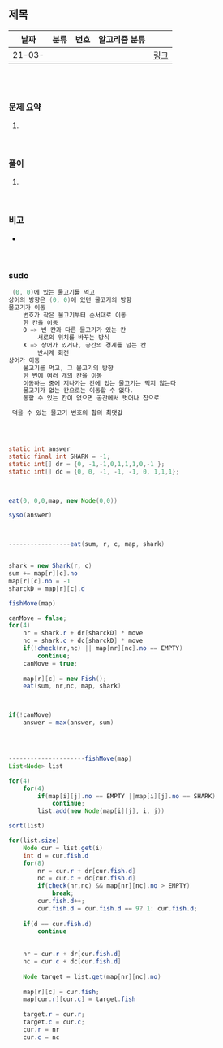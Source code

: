 ## 제목

| 날짜   | 분류 | 번호 | 알고리즘 분류 |                                          |
| ------ | ---- | ---- | ------------- | ---------------------------------------- |
| 21-03- |     |      |               | [링크](https://www.acmicpc.net/problem/) |


<br/><br/>

### 문제 요약 

1. 


<br/>

### 풀이

1. 


<br/>

### 비고

- 


<br/>

### sudo

```java
 (0, 0)에 있는 물고기를 먹고
상어의 방향은 (0, 0)에 있던 물고기의 방향
물고기가 이동
	번호가 작은 물고기부터 순서대로 이동
	한 칸을 이동
	O => 빈 칸과 다른 물고기가 있는 칸
		서로의 위치를 바꾸는 방식
	X => 상어가 있거나, 공간의 경계를 넘는 칸
		반시계 회전
상어가 이동
	물고기를 먹고, 그 물고기의 방향
	한 번에 여러 개의 칸을 이동
	이동하는 중에 지나가는 칸에 있는 물고기는 먹지 않는다
	물고기가 없는 칸으로는 이동할 수 없다.
	동할 수 있는 칸이 없으면 공간에서 벗어나 집으로

 먹을 수 있는 물고기 번호의 합의 최댓값




static int answer
static final int SHARK = -1;
static int[] dr = {0, -1,-1,0,1,1,1,0,-1 };
static int[] dc = {0, 0, -1, -1, -1, 0, 1,1,1};



eat(0, 0,0,map, new Node(0,0))

syso(answer)



-----------------eat(sum, r, c, map, shark)


shark = new Shark(r, c)
sum += map[r][c].no
map[r][c].no = -1
sharckD = map[r][c].d

fishMove(map)

canMove = false;
for(4)
	nr = shark.r + dr[sharckD] * move
	nc = shark.c + dc[sharckD] * move
	if(!check(nr,nc) || map[nr][nc].no == EMPTY)
		continue;
	canMove = true;
	
	map[r][c] = new Fish();
	eat(sum, nr,nc, map, shark)



if(!canMove)
	answer = max(answer, sum)




---------------------fishMove(map)
List<Node> list

for(4)
	for(4)
		if(map[i][j].no == EMPTY ||map[i][j].no == SHARK)
			continue;
		list.add(new Node(map[i][j], i, j))

sort(list)

for(list.size)
	Node cur = list.get(i)
	int d = cur.fish.d
	for(8)
		nr = cur.r + dr[cur.fish.d] 
		nc = cur.c + dc[cur.fish.d]
		if(check(nr,nc) && map[nr][nc].no > EMPTY)
			break;
		cur.fish.d++;
		cur.fish.d = cur.fish.d == 9? 1: cur.fish.d;
	
	if(d == cur.fish.d)
		continue
	
	
	nr = cur.r + dr[cur.fish.d] 
	nc = cur.c + dc[cur.fish.d]
	
	Node target = list.get(map[nr][nc].no)
	
	map[r][c] = cur.fish;
	map[cur.r][cur.c] = target.fish
	
	target.r = cur.r;
	target.c = cur.c;
	cur.r = nr
	cur.c = nc
```